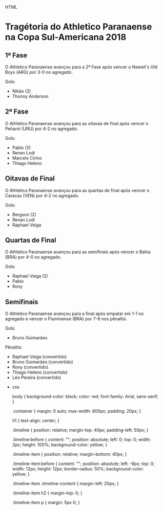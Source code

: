 HTML

<!DOCTYPE html>
<html>
<head>
  <title>Tragétoria do Athletico Paranaense na Copa Sul-Americana 2018</title>
  <link rel="stylesheet" href="style.css">
</head>
<body>
  <div class="container">
    <h1>Tragétoria do Athletico Paranaense na Copa Sul-Americana 2018</h1>
    <div class="timeline">
      <div class="timeline-item">
        <h2>1ª Fase</h2>
        <p>O Athletico Paranaense avançou para a 2ª Fase após vencer o Newell's Old Boys (ARG) por 3-0 no agregado.</p>
        <p>Gols:</p>
        <ul>
          <li>Nikão (2)</li>
          <li>Thonny Anderson</li>
        </ul>
      </div>
      <div class="timeline-item">
        <h2>2ª Fase</h2>
        <p>O Athletico Paranaense avançou para as oitavas de final após vencer o Peñarol (URU) por 4-2 no agregado.</p>
        <p>Gols:</p>
        <ul>
          <li>Pablo (2)</li>
          <li>Renan Lodi</li>
          <li>Marcelo Cirino</li>
          <li>Thiago Heleno</li>
        </ul>
      </div>
      <div class="timeline-item">
        <h2>Oitavas de Final</h2>
        <p>O Athletico Paranaense avançou para as quartas de final após vencer o Caracas (VEN) por 4-2 no agregado.</p>
        <p>Gols:</p>
        <ul>
          <li>Bergson (2)</li>
          <li>Renan Lodi</li>
          <li>Raphael Veiga</li>
        </ul>
      </div>
      <div class="timeline-item">
        <h2>Quartas de Final</h2>
        <p>O Athletico Paranaense avançou para as semifinais após vencer o Bahia (BRA) por 4-0 no agregado.</p>
        <p>Gols:</p>
        <ul>
          <li>Raphael Veiga (2)</li>
          <li>Pablo</li>
          <li>Rony</li>
        </ul>
      </div>
      <div class="timeline-item">
        <h2>Semifinais</h2>
        <p>O Athletico Paranaense avançou para a final após empatar em 1-1 no agregado e vencer o Fluminense (BRA) por 7-6 nos pênaltis.</p>
        <p>Gols:</p>
        <ul>
          <li>Bruno Guimarães</li>
        </ul>
        <p>Pênaltis:</p>
        <ul>
          <li>Raphael Veiga (convertido)</li>
          <li>Bruno Guimarães (convertido)</li>
          <li>Rony (convertido)</li>
          <li>Thiago Heleno (convertido)</li>
          <li>Léo Pereira (convertido)</li>
          <li>



css 

body {
  background-color: black;
  color: red;
  font-family: Arial, sans-serif;
}

.container {
  margin: 0 auto;
  max-width: 800px;
  padding: 20px;
}

h1 {
  text-align: center;
}

.timeline {
  position: relative;
  margin-top: 40px;
  padding-left: 50px;
}

.timeline:before {
  content: "";
  position: absolute;
  left: 0;
  top: 0;
  width: 2px;
  height: 100%;
  background-color: yellow;
}

.timeline-item {
  position: relative;
  margin-bottom: 40px;
}

.timeline-item:before {
  content: "";
  position: absolute;
  left: -6px;
  top: 0;
  width: 12px;
  height: 12px;
  border-radius: 50%;
  background-color: yellow;
}

.timeline-item .timeline-content {
  margin-left: 20px;
}

.timeline-item h2 {
  margin-top: 0;
}

.timeline-item p {
  margin: 5px 0;
}


